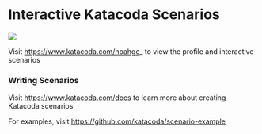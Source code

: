 # Interactive Katacoda Scenarios

[![](http://shields.katacoda.com/katacoda/noahgc_/count.svg)](https://www.katacoda.com/noahgc_ "Get your profile on Katacoda.com")

Visit https://www.katacoda.com/noahgc_ to view the profile and interactive scenarios

### Writing Scenarios
Visit https://www.katacoda.com/docs to learn more about creating Katacoda scenarios

For examples, visit https://github.com/katacoda/scenario-example
